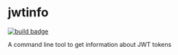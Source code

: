 # jwtinfo

[![build badge](https://github.com/lmammino/jwtinfo/workflows/Rust/badge.svg)](https://github.com/lmammino/jwtinfo/actions?query=workflow%3ARust)


A command line tool to get information about JWT tokens
